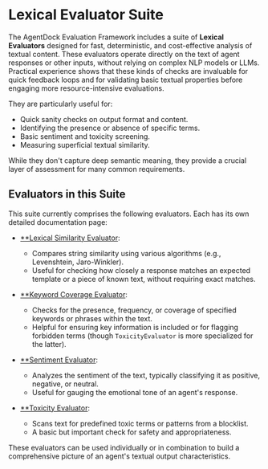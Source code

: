 # Lexical Evaluator Suite

The AgentDock Evaluation Framework includes a suite of **Lexical Evaluators** designed for fast, deterministic, and cost-effective analysis of textual content. These evaluators operate directly on the text of agent responses or other inputs, without relying on complex NLP models or LLMs. Practical experience shows that these kinds of checks are invaluable for quick feedback loops and for validating basic textual properties before engaging more resource-intensive evaluations.

They are particularly useful for:

*   Quick sanity checks on output format and content.
*   Identifying the presence or absence of specific terms.
*   Basic sentiment and toxicity screening.
*   Measuring superficial textual similarity.

While they don't capture deep semantic meaning, they provide a crucial layer of assessment for many common requirements.

## Evaluators in this Suite

This suite currently comprises the following evaluators. Each has its own detailed documentation page:

*   [**Lexical Similarity Evaluator](./lexical-similarity.md):
    *   Compares string similarity using various algorithms (e.g., Levenshtein, Jaro-Winkler).
    *   Useful for checking how closely a response matches an expected template or a piece of known text, without requiring exact matches.

*   [**Keyword Coverage Evaluator](./keyword-coverage.md):
    *   Checks for the presence, frequency, or coverage of specified keywords or phrases within the text.
    *   Helpful for ensuring key information is included or for flagging forbidden terms (though `ToxicityEvaluator` is more specialized for the latter).

*   [**Sentiment Evaluator](./sentiment.md):
    *   Analyzes the sentiment of the text, typically classifying it as positive, negative, or neutral.
    *   Useful for gauging the emotional tone of an agent's response.

*   [**Toxicity Evaluator](./toxicity.md):
    *   Scans text for predefined toxic terms or patterns from a blocklist.
    *   A basic but important check for safety and appropriateness.

These evaluators can be used individually or in combination to build a comprehensive picture of an agent's textual output characteristics. 